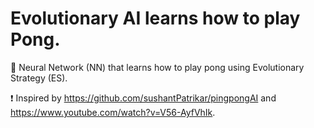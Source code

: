 # Evolutionary AI learns how to play Pong.

:memo: Neural Network (NN) that learns how to play pong using Evolutionary Strategy (ES).

:exclamation: Inspired by https://github.com/sushantPatrikar/pingpongAI and https://www.youtube.com/watch?v=V56-AyfVhIk.
